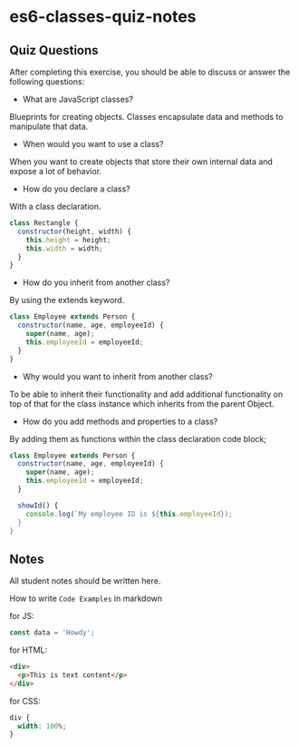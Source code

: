 # es6-classes-quiz-notes

## Quiz Questions

After completing this exercise, you should be able to discuss or answer the following questions:

- What are JavaScript classes?

Blueprints for creating objects.
Classes encapsulate data and methods to manipulate that data.

- When would you want to use a class?

When you want to create objects that store their own internal data and expose a lot of behavior.

- How do you declare a class?

With a class declaration.

```javascript
class Rectangle {
  constructor(height, width) {
    this.height = height;
    this.width = width;
  }
}
```

- How do you inherit from another class?

By using the extends keyword.

```javascript
class Employee extends Person {
  constructor(name, age, employeeId) {
    super(name, age);
    this.employeeId = employeeId;
  }
}
```

- Why would you want to inherit from another class?

To be able to inherit their functionality and add additional functionality on top of that for the class instance which inherits from the parent Object.

- How do you add methods and properties to a class?

By adding them as functions within the class declaration code block;

```javascript
class Employee extends Person {
  constructor(name, age, employeeId) {
    super(name, age);
    this.employeeId = employeeId;
  }

  showId() {
    console.log(`My employee ID is ${this.employeeId});
  }
}
```

## Notes

All student notes should be written here.

How to write `Code Examples` in markdown

for JS:

```javascript
const data = 'Howdy';
```

for HTML:

```html
<div>
  <p>This is text content</p>
</div>
```

for CSS:

```css
div {
  width: 100%;
}
```
